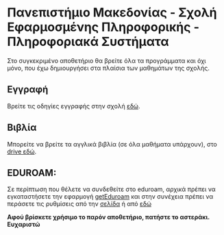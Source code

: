 # Πανεπιστήμιο Μακεδονίας - Σχολή Εφαρμοσμένης Πληροφορικής - Πληροφοριακά Συστήματα

Στο συγκεκριμένο αποθετήριο θα βρείτε όλα τα προγράμματα και όχι μόνο, που έχω δημιουργήσει στα πλαίσια των μαθημάτων της σχολής.  

## Εγγραφή

Βρείτε τις οδηγίες εγγραφής στην σχολή [εδώ](https://github.com/iosifidis/UoM-Applied-Informatics/blob/main/eggrafi-stin-efarmosmeni-pliforiki.md).  

## Βιβλία

Μπορείτε να βρείτε τα αγγλικά βιβλία (σε όλα μαθήματα υπάρχουν), στο [drive εδώ](http://tiny.cc/pamak).

## EDUROAM:

Σε περίπτωση που θέλετε να συνδεθείτε στο eduroam, αρχικά πρέπει να εγκαταστήσετε την εφαρμογή [getEduroam](https://play.google.com/store/apps/details?id=app.eduroam.geteduroam) και στην συνέχεια πρέπει να περάσετε τις ρυθμίσεις από την [σελίδα](https://cat.eduroam.org/?idp=5777) ή από [εδώ](./eduroam/eduroam-android_recent-UoM.eap-config)

**Αφού βρίσκετε χρήσιμο το παρόν αποθετήριο, πατήστε το αστεράκι. Ευχαριστώ**
